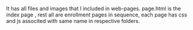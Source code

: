 It has all files and images that I included in web-pages.
page.html is the index page , rest all are enrollment pages in sequence, each page has css and js associted with same name in respective folders.
